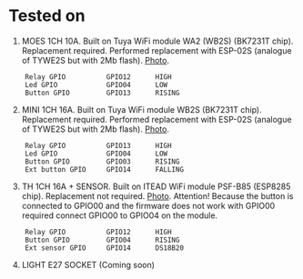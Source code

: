 # Tested on

1. MOES 1CH 10A. Built on Tuya WiFi module WA2 (WB2S) (BK7231T chip). Replacement required. Performed replacement with ESP-02S (analogue of TYWE2S but with 2Mb flash). [Photo](https://github.com/aZholtikov/ESP-NOW-Switch/tree/main/hardware/MOES_1CH_10A).

```text
    Relay GPIO          GPIO12      HIGH
    Led GPIO            GPIO04      LOW
    Button GPIO         GPIO13      RISING
```

2. MINI 1CH 16A. Built on Tuya WiFi module WB2S (BK7231T chip). Replacement required. Performed replacement with ESP-02S (analogue of TYWE2S but with 2Mb flash). [Photo](https://github.com/aZholtikov/ESP-NOW-Switch/tree/main/hardware/MINI_1CH_16A).

```text
    Relay GPIO          GPIO13      HIGH
    Led GPIO            GPIO04      LOW
    Button GPIO         GPIO03      RISING
    Ext button GPIO     GPIO14      FALLING
```

3. TH 1CH 16A + SENSOR. Built on ITEAD WiFi module PSF-B85 (ESP8285 chip). Replacement not required. [Photo](https://github.com/aZholtikov/ESP-NOW-Switch/tree/main/hardware/TH_1CH_16A). Attention! Because the button is connected to GPIO00 and the firmware does not work with GPIO00 required connect GPIO00 to GPIO04 on the module.

```text
    Relay GPIO          GPIO12      HIGH
    Button GPIO         GPIO04      RISING
    Ext sensor GPIO     GPIO14      DS18B20
```

4. LIGHT E27 SOCKET (Coming soon)

